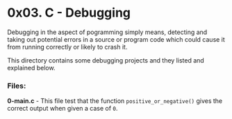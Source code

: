 # 0x03. C - Debugging
Debugging in the aspect of pogramming simply means, detecting and taking out potential errors in a source or program code which could cause it from running correctly or likely to crash it.

This directory contains some debugging projects and they listed and explained below.

### Files:

**0-main.c** - This file test that the function `positive_or_negative()` gives the correct output when given a case of `0`.
